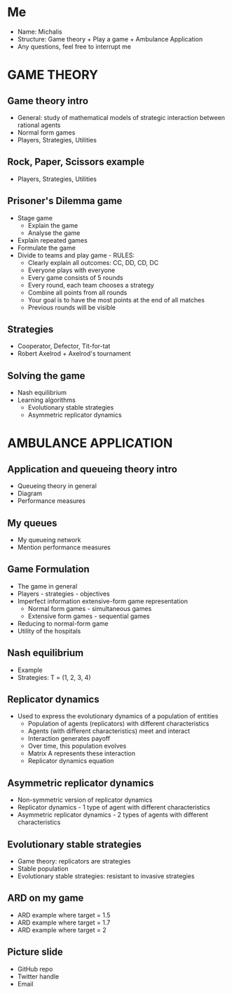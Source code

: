 # Me
- Name: Michalis
- Structure: Game theory + Play a game + Ambulance Application
- Any questions, feel free to interrupt me

# GAME THEORY
## Game theory intro
- General: study of mathematical models of strategic interaction between rational agents
- Normal form games
- Players, Strategies, Utilities

## Rock, Paper, Scissors example
- Players, Strategies, Utilities

## Prisoner's Dilemma game
- Stage game
  - Explain the game
  - Analyse the game
- Explain repeated games
- Formulate the game
- Divide to teams and play game - RULES:
  - Clearly explain all outcomes: CC, DD, CD, DC
  - Everyone plays with everyone
  - Every game consists of 5 rounds
  - Every round, each team chooses a strategy
  - Combine all points from all rounds
  - Your goal is to have the most points at the end of all matches
  - Previous rounds will be visible

## Strategies
- Cooperator, Defector, Tit-for-tat
- Robert Axelrod + Axelrod's tournament

## Solving the game
- Nash equilibrium
- Learning algorithms
  - Evolutionary stable strategies
  - Asymmetric replicator dynamics




# AMBULANCE APPLICATION
## Application and queueing theory intro
- Queueing theory in general
- Diagram
- Performance measures

## My queues
- My queueing network
- Mention performance measures

## Game Formulation
- The game in general
- Players - strategies - objectives
- Imperfect information extensive-form game representation
  - Normal form games - simultaneous games
  - Extensive form games - sequential games
- Reducing to normal-form game
- Utility of the hospitals

## Nash equilibrium
- Example
- Strategies: T = (1, 2, 3, 4)

## Replicator dynamics
- Used to express the evolutionary dynamics of a population of entities
  - Population of agents (replicators) with different characteristics
  - Agents (with different characteristics) meet and interact
  - Interaction generates payoff
  - Over time, this population evolves
  - Matrix A represents these interaction
  - Replicator dynamics equation

## Asymmetric replicator dynamics
- Non-symmetric version of replicator dynamics
- Replicator dynamics - 1 type of agent with different characteristics
- Asymmetric replicator dynamics - 2 types of agents with different characteristics

## Evolutionary stable strategies
- Game theory: replicators are strategies
- Stable population
- Evolutionary stable strategies: resistant to invasive strategies

## ARD on my game
- ARD example where target = 1.5
- ARD example where target = 1.7
- ARD example where target = 2

## Picture slide
- GitHub repo
- Twitter handle
- Email
